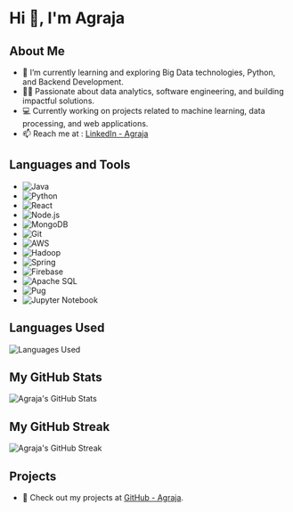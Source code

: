 # Hi 👋, I'm Agraja

## About Me

- 🌱 I’m currently learning and exploring Big Data technologies, Python, and Backend Development.
- 👨‍💻 Passionate about data analytics, software engineering, and building impactful solutions.
- 💻 Currently working on projects related to machine learning, data processing, and web applications.
- 📫 Reach me at : [LinkedIn - Agraja](https://www.linkedin.com/in/agraja-gottipati-b00a11248/)

## Languages and Tools

- ![Java](https://img.shields.io/badge/Java-007396?style=for-the-badge&logo=java&logoColor=white)
- ![Python](https://img.shields.io/badge/Python-3776AB?style=for-the-badge&logo=python&logoColor=white)
- ![React](https://img.shields.io/badge/React-61DAFB?style=for-the-badge&logo=react&logoColor=black)
- ![Node.js](https://img.shields.io/badge/Node.js-339933?style=for-the-badge&logo=node.js&logoColor=white)
- ![MongoDB](https://img.shields.io/badge/MongoDB-4EA94B?style=for-the-badge&logo=mongodb&logoColor=white)
- ![Git](https://img.shields.io/badge/Git-F05032?style=for-the-badge&logo=git&logoColor=white)
- ![AWS](https://img.shields.io/badge/AWS-232F3E?style=for-the-badge&logo=amazonaws&logoColor=white)
- ![Hadoop](https://img.shields.io/badge/Hadoop-66CCFF?style=for-the-badge&logo=apachehadoop&logoColor=white)
- ![Spring](https://img.shields.io/badge/Spring-6DB33F?style=for-the-badge&logo=spring&logoColor=white)
- ![Firebase](https://img.shields.io/badge/Firebase-FFCA28?style=for-the-badge&logo=firebase&logoColor=black)
- ![Apache SQL](https://img.shields.io/badge/Apache_SQL-003B57?style=for-the-badge&logo=apache&logoColor=white)
- ![Pug](https://img.shields.io/badge/Pug-16B7A0?style=for-the-badge&logo=pug&logoColor=white)
- ![Jupyter Notebook](https://img.shields.io/badge/Jupyter-DA5B00?style=for-the-badge&logo=jupyter&logoColor=white)


## Languages Used

![Languages Used](https://github-readme-stats.vercel.app/api/top-langs?username=Argon07&show_icons=true&locale=en&layout=compact)

## My GitHub Stats

![Agraja's GitHub Stats](https://github-readme-stats.vercel.app/api?username=Argon07&show_icons=true&locale=en)

## My GitHub Streak

![Agraja's GitHub Streak](https://github-readme-streak-stats.herokuapp.com/?user=Argon07)

## Projects

- 💼 Check out my projects at [GitHub - Agraja](https://github.com/Argon07).
